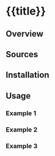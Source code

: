 # {{title}}

## Overview

## Sources

## Installation

## Usage

### Example 1

### Example 2

### Example 3


